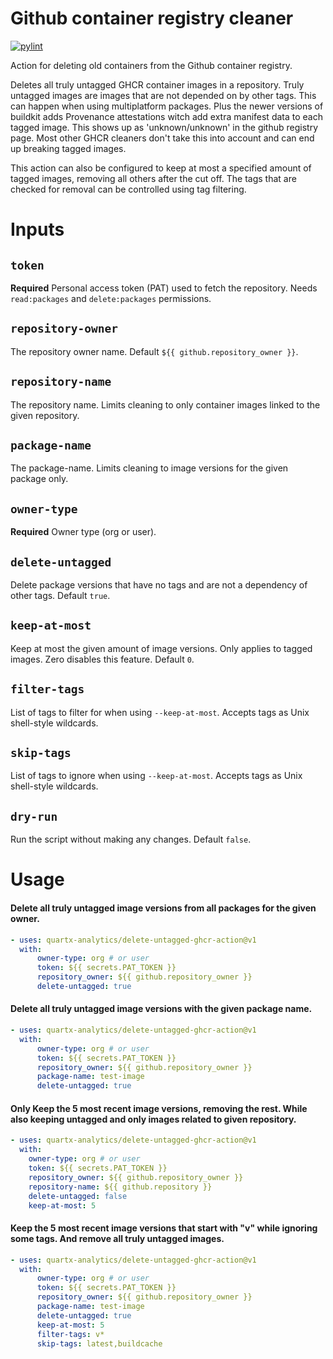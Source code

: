 # Github container registry cleaner
[![pylint](https://github.com/quartx-analytics/delete-untagged-ghcr-action/actions/workflows/pylint.yml/badge.svg)](https://github.com/quartx-analytics/delete-untagged-ghcr-action/actions/workflows/pylint.yml)

Action for deleting old containers from the Github container registry.

Deletes all truly untagged GHCR container images in a repository. Truly untagged images are images that
are not depended on by other tags. This can happen when using multiplatform packages.
Plus the newer versions of buildkit adds Provenance attestations witch add extra manifest data to each tagged image.
This shows up as 'unknown/unknown' in the github registry page. Most other GHCR cleaners don't take this into
account and can end up breaking tagged images.

This action can also be configured to keep at most a specified amount of tagged images, removing all others after the cut off.
The tags that are checked for removal can be controlled using tag filtering.


# Inputs

## `token`

**Required** Personal access token (PAT) used to fetch the repository. Needs `read:packages` and `delete:packages` permissions.

## `repository-owner`

The repository owner name. Default `${{ github.repository_owner }}`.

## `repository-name`

The repository name. Limits cleaning to only container images linked to the given repository.

## `package-name`

The package-name. Limits cleaning to image versions for the given package only.

## `owner-type`

**Required** Owner type (org or user).

## `delete-untagged`

Delete package versions that have no tags and are not a dependency of other tags. Default `true`.

## `keep-at-most`

Keep at most the given amount of image versions. Only applies to tagged images. Zero disables this feature. Default `0`.

## `filter-tags`

List of tags to filter for when using `--keep-at-most`. Accepts tags as Unix shell-style wildcards.

## `skip-tags`

List of tags to ignore when using `--keep-at-most`. Accepts tags as Unix shell-style wildcards.

## `dry-run`

Run the script without making any changes. Default `false`.


# Usage

#### Delete all truly untagged image versions from all packages for the given owner.
```yaml
- uses: quartx-analytics/delete-untagged-ghcr-action@v1
  with:
      owner-type: org # or user
      token: ${{ secrets.PAT_TOKEN }}
      repository_owner: ${{ github.repository_owner }}
      delete-untagged: true
```

#### Delete all truly untagged image versions with the given package name.
```yaml
- uses: quartx-analytics/delete-untagged-ghcr-action@v1
  with:
      owner-type: org # or user
      token: ${{ secrets.PAT_TOKEN }}
      repository_owner: ${{ github.repository_owner }}
      package-name: test-image
      delete-untagged: true
```

#### Only Keep the 5 most recent image versions, removing the rest. While also keeping untagged and only images related to given repository.
```yaml
- uses: quartx-analytics/delete-untagged-ghcr-action@v1
  with:
    owner-type: org # or user
    token: ${{ secrets.PAT_TOKEN }}
    repository_owner: ${{ github.repository_owner }}
    repository-name: ${{ github.repository }}
    delete-untagged: false
    keep-at-most: 5
```

#### Keep the 5 most recent image versions that start with "v" while ignoring some tags. And remove all truly untagged images.
```yaml
- uses: quartx-analytics/delete-untagged-ghcr-action@v1
  with:
      owner-type: org # or user
      token: ${{ secrets.PAT_TOKEN }}
      repository_owner: ${{ github.repository_owner }}
      package-name: test-image
      delete-untagged: true
      keep-at-most: 5
      filter-tags: v*
      skip-tags: latest,buildcache
```
